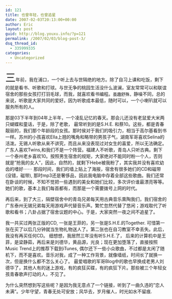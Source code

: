 ```yaml
---
id: 121
title: 也曾年轻，也曾追星
date: 2007-02-03T20:13:00+00:00
author: Eric
layout: post
guid: http://blog.youxu.info/?p=121
permalink: /2007/02/03/blog-post-3/
dsq_thread_id:
  - 335999335
categories:
  - Uncategorized
---
```

<font size="6">三</font>年前，我在浦口，一个听上去与世隔绝的地方。除了自习上课和吃饭，剩下的就是看书、听歌和打球。与世无争的桃园生活没什么波澜，室友常常可以和联谊宿舍的那些女孩打打羽毛球，而我，就喜欢看书编程。<font size="-1">虽趣舒殊，</font>静噪不同，总的来说，听歌是大家共同的爱好。因为听歌成本最低，随时可以，一个小喇叭就可以服务所有的人。

那是03下半年到04年上半年，一个凌乱记忆的春天。那会儿还没有老鼠爱大米两只蝴蝶和童话，于是，除了老歌， 最常听到的是S.H.E. 和蔡10。这些，都是青春靓丽的，我们那个年龄段的女孩。那时侯对于我们的吸引力，相当于高尔基看到书一样。苏州的小孩喜欢Ella上翘的嘴角和略带的男孩子气，湖南军哥喜欢Selina的活泼。无锡人听歌从来不讲究，而且从来没表现过对女生的喜爱，所以无法确定。广东人喜欢Twins,和我们不是一个阵营。福建人不听歌，青岛人只听古典。剩下一个泰州老乡喜欢10。按照男生宿舍的规矩，大家绝对不能同时粉一个人，否则就是&#8221;抢我的女人&#8221;，因此，自然的，就剩下Hebe被我粉了，其实我并没有喜欢幼齿的嗜好⋯⋯ 那段时间，我们的墙上贴上了海报，宿舍有很多她们的CD和磁带(没错，磁带), 那时mp3还是奢侈品，因此我电脑中存着全部这些歌曲。我们还常在卧谈的时候，不知不觉把一些遇到的美女和她们比较，多次评价谁最漂亮等等。她们的歌，基本上我们每首都有，而那是一个需要拨号上网的时代。 

再后来，到了大三，隔壁宿舍中的青岛兄弟每天用古典音乐熏陶我们，我们宿舍的广东泰州无锡兄弟每天用游戏声代替音乐声。繁忙忽然代替了悠闲；游戏取代了听歌和看书；八卦占据了宿舍议题的中心。于是，大家突然一夜之间不追星了。

我一共买过两张正版的CD, 一张是王菲的，另一张是S.H.E.的Together. 可惜第一张在买了以后几分钟就当生物礼物送人了。第二张也在自习教室不幸丢失。此后，我没有再买任何CD。 细想想，我居然三年没有听S.H.E.了， 后来的计算机中是王菲，是梁静茹，再后来是刘德华，黄品源，光良；现在更加堕落了，直接按照Music Trend上的推荐下载到iTunes, 偶尔还下一些小众歌曲，不过都是太闲了随机下，而不是喜欢。音乐对我，成了一种工作背景，就像墙纸，时间长了就换一次，但是换什么都不怎么关心了。 最爱唱歌的军哥Blog中的歌也早换成老男人刘德华了，其他人有的迷上游戏，有的疯狂买碟，有的疯狂下片。那些被三个年轻女孩青春歌声打动的人，不见了。

为什么突然想到写这些呢？是因为我无意点了一个链接，听到了一曲久违的&#8221;恋人未满&#8221;。少年守望，青春无处可安放；风华去，岁月催人，时光如水不留痕.